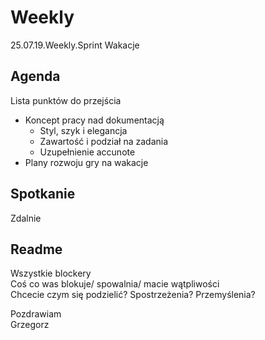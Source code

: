 # Weekly 
   25.07.19.Weekly.Sprint Wakacje  
## Agenda  
   Lista punktów do przejścia  
* Koncept pracy nad dokumentacją
  * Styl, szyk i elegancja
  * Zawartość i podział na zadania
  * Uzupełnienie accunote
* Plany rozwoju gry na wakacje
## Spotkanie   
   Zdalnie 
## Readme   
Wszystkie blockery   
Coś co was blokuje/ spowalnia/ macie wątpliwości   
Chcecie czym się podzielić? Spostrzeżenia? Przemyślenia?  

   Pozdrawiam  
   Grzegorz
